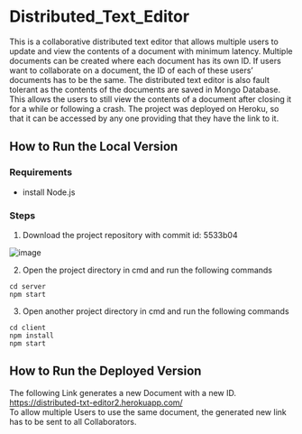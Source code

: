 # Distributed_Text_Editor #

This is a collaborative distributed text editor that allows multiple users to update and view the contents of a document with minimum latency. Multiple documents can be created where each document has its own ID. If users want to collaborate on a document, the ID of each of these users’ documents has to be the same. The distributed text editor is also fault tolerant as the contents of the documents are saved in Mongo Database. This allows the users to still view the contents of a document after closing it for a while or following a crash. The project was deployed on Heroku, so that it can be accessed by any one providing that they have the link to it. 

## How to Run the Local Version ##

### Requirements ###

- install Node.js

### Steps ###

1. Download the project repository with commit id: 5533b04

  ![image](https://user-images.githubusercontent.com/54854067/175817315-a039f7da-e1a8-4086-a505-f4c04d1d3087.png)
  
2. Open the project directory in cmd and run the following commands
```
cd server
npm start
```
3. Open another project directory in cmd and run the following commands
```
cd client
npm install
npm start
```

## How to Run the Deployed Version ##
The following Link generates a new Document with a new ID.   
https://distributed-txt-editor2.herokuapp.com/ <br />
To allow multiple Users to use the same document, the generated new link has to be sent to all Collaborators.  


